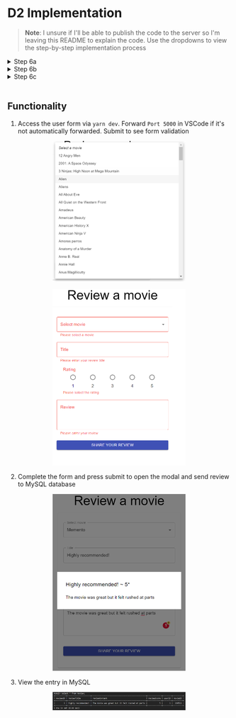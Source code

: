 # D2 Implementation

> **Note**: I unsure if I'll be able to publish the code to the server so I'm leaving this README to explain the code. Use the dropdowns to view the step-by-step implementation process


<details> 
<summary>Step 6a</summary>

> a. Augment your copy of IMDB database (loaded in Step 1 into YourUserID database in MySQL). Specifically, create two tables specified below. In addition to the listed attributes, add Foreign Keys required to join (a) User with Review and (b) Review with Movie

<br>

> i. Table name: User Attributes: userID (Primary Key), firstName, lastName, email, phone, dateOfBirth

* userID is the primary key and it auto increments so each time a user is added, the ID is auto-assigned 

```sql
CREATE TABLE User (
	userID INT NOT NULL AUTO_INCREMENT,
	firstName VARCHAR(255),
	lastName VARCHAR(255),
	email VARCHAR(255),
	phone VARCHAR(255),
	dateOfBirth DATE,	
	PRIMARY KEY (userID)
);
```
<br>

> ii. Table name: Review Attributes: reviewID (Primary Key), reviewTitle, reviewContent (200 characters maximum), reviewScore [values: 1-5]

* Similar to userID, this table auto-assigns IDs whenever a review is added
* There are 2 foreign keys that connect this table to the movie and User tables
* Review score has a constraint where its values can only be 1, 2, 3, 4, or 5

```sql
CREATE TABLE Review (
	reviewID INT NOT NULL AUTO_INCREMENT,
	reviewTitle VARCHAR(255),
	reviewContent VARCHAR(200),
	reviewScore INT(1),	
	userID INT,
	movieID INT,
	PRIMARY KEY (reviewID),
	CHECK (reviewScore in (1,2,3,4,5)),
	FOREIGN KEY (userID) REFERENCES User(userID),
	FOREIGN KEY (movieID) REFERENCES movies(id)
);
```

</details>

<details> 
<summary>Step 6b</summary>

> b. Read the list of movies from MySQL 

<br>

> i. Upon the first render, the React code should send a request to the NodeJS POST api getMovies in server.js (see point 6.a.iv below) to retrieve the list of all movie records from the YourUserID.movies table in MySQL. 

1. The first step was connecting MySQL to `server.js` by configuring the database settings. Since the development environment is in-use, the host is *localhost*

    ```js
    const db = mysql.createPool({
        host: "localhost",
        user: "b33luo",
        password: "Password1",
        database: "b33luo"
    });
    ```

1. Next, an API was added to connect `server.js` and `index.js`. This queries all rows in the movie database and sends them as a JSON object to the frontend

    ```js
    // API to send all MySQL movie data to frontend 'Select Movie' element
    app.post('/api/getMovies', (req, res) => {
        const sqlSelect = "SELECT * FROM movies";
        db.query(sqlSelect, (err, result) => {
            res.send(result);
        });
    });
    ```

<br>

> ii. When the React code receives the list of movies, it should assign the received movies list to a stateful list movies. 

3. I added a state variable to store the incoming list of movies

    ```js
    const [movies, updateMovies] = React.useState();
    ```

1. I used the axios library as an http client to communicate between `server.js` and `index.js`: 

    ```js
    import * as axy from 'axios';
    ```

1. In the `MovieSelection` component, I added a `useEffect()` hook to call the `getMovies` api and load all movies into the `movies` state variable upon first render

    ```js
    // Auto-loading movie titles from database
    useEffect(() => {
        axy.post(url + "/api/getMovies").then((response) => {
        updateMovies(response.data);
        });
    }, []);
    ```

<br>

> iii. Write code to populate the MUI Select element (created in D1) with the values from the stateful list. 

6. The MUI select element was populated by mapping out the `movies` state variable and creating a `<MenuItem>` for each movie:

    ```js
    <MenuItem value="">
        <em>Select a movie</em>
    </MenuItem>
    {movies
        ? movies.map((item, index) => (
        <MenuItem key={index} value={item.id}>{item.name}</MenuItem>
        ))
        : null
    }
    ```

<br>

> iv. In NodeJS (server.js) create a POST api getMovies that will receive a POST request from React (point 6.a.i above), and retrieve all records of movies from the YourUserID.movies table in MySQL. For each movie, it must retrieve all fields (id, name, year, quality). Finally, the api must send the list of records as a JSON object to React.

* See above `api/getMovies`

</details>

<details> 
<summary>Step 6c</summary>

> c. Write the user-created movie review to MySQL 

<br>

> i. When the user clicks "Submit", the React should send all review data (movie id, user id, reviewTitle, reviewContent, reviewScore) to the POST api addReview in server.js. Make sure that the D1 validation checks still work, and that the code verifies that the user selects a movie from the drop-down list. Note: for D2, declare userID as a stateful variable and set it to '1'. (You will implement user signin in D3).

1. Another API is required, `addReview`, to insert the review into the database. The request body comes from the frontend form submission

    ```js
    // API to post user reviews to database
    app.post('/api/addReview', (req, res) => {
        const reviewTitle = req.body.reviewTitle;
        const reviewContent = req.body.reviewContent;
        const reviewScore = req.body.reviewScore;
        const userID = req.body.userID;
        const movieID = req.body.movieID;

        const sqlInsert = "INSERT INTO Review(reviewTitle, reviewContent, reviewScore, userID, movieID) VALUES (?,?,?,?,?)";
        db.query(sqlInsert, [reviewTitle, reviewContent, reviewScore, userID, movieID], (err, result) => {
            console.log(err);
        });
    });
    ```

1. Next, code was added to send form data to the API upon successful form completion:

    ```js
    // If no errors then output user review
    if (reviewObject.body !== "" && 
        reviewObject.rating !== "" && 
        reviewObject.movie !== "" && 
        reviewObject.title !== "") {

        // Open modal to display review
        handleOpen();

        // API to send review to database
        axy.post(url + '/api/addReview', {
            reviewTitle: reviewObject.title,
            reviewContent: reviewObject.body,
            reviewScore: reviewObject.rating,
            userID: userID,
            movieID: reviewObject.movie
        })

    }
    ```

1. The userID was hardcoded as a state variable with value 1:

    ```js
    // D2: Hardcoded userID
    const [userID, setUser] = React.useState(1);
    ```

1. Validation checks were added for the `MovieSelection` component:

    ```js
    // States: Errors
    const [errorMovie, triggerErrorMovie] = React.useState(false);

    ...

    // Form submission
    const handleSubmit = (event) => {
    event.preventDefault();

    // Validation
    reviewObject.movie === "" ? triggerErrorMovie(true) : triggerErrorMovie(false)

    ...

    return (
        ...
        <Grid xs={12} item>
        <MovieSelection
            movie={movie}
            onChange={selectedMovie}
            error={errorMovie}
            helperText={errorMovie ? "Please select a movie" : " "}
        />
        </Grid>
    )

    ...

    // MovieSelection component
    <TextField
        ...
        helperText={props.helperText}
        onChange={handleChange}
    >
    ```

<br>

> ii. In server.js implement a POST api addReview, which receives usercreated review from React, and inserts the data into the appropriate tables in the YourUserID database in MySQL.

* See above `api/addReview`

</details>

<br>

## Functionality

1. Access the user form via `yarn dev`. Forward `Port 5000` in VSCode if it's not automatically forwarded. Submit to see form validation

<p align="center"><img src="documentation/images/0_dropdown.png" alt="dropdown" width="300"/></p>

<p align="center"><img src="documentation/images/1_validation.png" alt="dropdown" width="300"/></p>

2. Complete the form and press submit to open the modal and send review to MySQL database

<p align="center"><img src="documentation/images/2_submission.png" alt="dropdown" width="300"/></p>

3. View the entry in MySQL

<p align="center"><img src="documentation/images/3_database.png" alt="dropdown" width="300"/></p>
